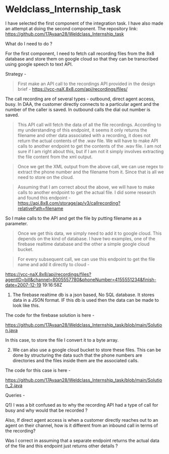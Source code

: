 # Weldclass_Internship_task


I have selected the first component of the integration task. I have also made an attempt at doing the second component.
The repository link: https://github.com/17Ayaan28/Weldclass_Internship_task

What do I need to do ?

For the first component, I need to fetch call recording files from the 8x8 database and store them on google cloud so that they can be transcribed using google speech to text API.

Strategy - 

> First make an API call to the recordings API provided in the design brief 
    - https://vcc-naX.8x8.com/api/recordings/files/

The call recording are of several types - outbound, direct agent access, busy. In DAA, the customer directly connects to a particular agent and the number of the caller is saved. In outbound calls the dial out number is saved. 

> This API call will fetch the data of all the file recordings. According to my understanding of this endpoint, it seems it only returns the filename and other data associated with a recording, it does not return the actual contents of the .wav file. We will have to make API calls to another endpoint to get the contents of the .wav file. I am not sure if I am right about this, but if I am not it simply involves extracting the file content from the xml output.

> Once we get the XML output from the above call, we can use regex to extract the phone number and the filename from it. Since that is all we need to store on the cloud.

> Assuming that I am correct about the above, we will have to make calls to another endpoint to get the actual file. I did some research and found this endpoint - 
https://api.8x8.com/storage/ap/v3/callrecording?relativePath=filename

So I make calls to the API and get the file by putting filename as a parameter.

> Once we get this data, we simply need to add it to google cloud. This depends on the kind of database. I have two examples, one of the firebase realtime database and the other a simple google cloud bucket.

> For every subsequent call, we can use this endpoint to get the file name and add it directly to cloud - 

https://vcc-naX.8x8/api/recordings/files?agentID=bill&channel=8005557780&phoneNumber=4155551234&finish-date=2007-12-19 19:16:58Z


1) The firebase realtime db is a json based, No SQL database. It stores data in a JSON format. IF this db is used then the data can be made to look like this.


The code for the firebase solution is here - 

https://github.com/17Ayaan28/Weldclass_Internship_task/blob/main/Solution.java

In this case, to store the file I convert it to a byte array.

2) We can also use a google cloud bucket to store these files. This can be done by structuring the data such that the phone numbers are directories and the files inside them are the associated calls.

The code for this case is here - 

https://github.com/17Ayaan28/Weldclass_Internship_task/blob/main/Solution_2.java


Queries - 

Q1) I was a bit confused as to why the recording API had a type of call for busy and why would that be recorded ?

Also, If direct agent access is when a customer directly reaches out to an agent on their channel, how is it different from an inbound call in terms of the recording?

Was I correct in assuming that a separate endpoint returns the actual data of the file and this endpoint just returns other details ?
